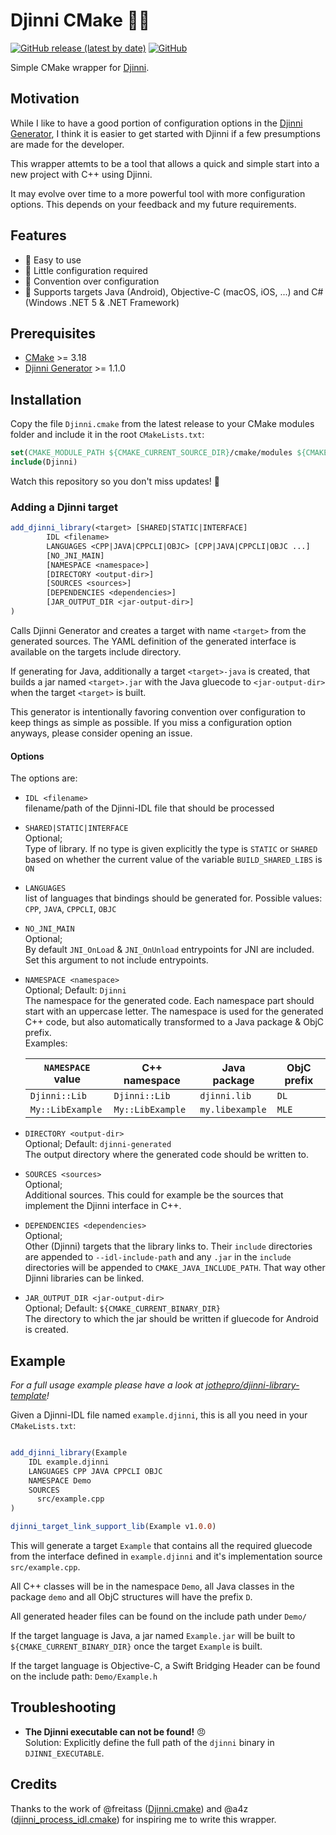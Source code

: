 # Djinni CMake 🧞‍♂️

[![GitHub release (latest by date)](https://img.shields.io/github/v/release/jothepro/djinni-cmake)](https://github.com/jothepro/djinni-cmake/releases/latest)
[![GitHub](https://img.shields.io/github/license/jothepro/djinni-cmake)](https://github.com/jothepro/djinni-cmake/blob/main/LICENSE)

Simple CMake wrapper for [Djinni](https://djinni.xlcpp.dev/).

## Motivation

While I like to have a good portion of configuration options in the [Djinni Generator](https://github.com/cross-language-cpp/djinni-generator), 
I think it is easier to get started with Djinni if a few presumptions are made for the developer.

This wrapper attemts to be a tool that allows a quick and simple start into a new project with C++ using Djinni.

It may evolve over time to a more powerful tool with more configuration options. This depends on your feedback and my future requirements.

## Features

- 🎯 Easy to use
- 🧶 Little configuration required
- 🧩 Convention over configuration
- 🎳 Supports targets Java (Android), Objective-C (macOS, iOS, ...) and C# (Windows .NET 5 & .NET Framework)

## Prerequisites

- [CMake](https://cmake.org/) >= 3.18
- [Djinni Generator](https://github.com/cross-language-cpp/djinni-generator) >= 1.1.0

## Installation

Copy the file `Djinni.cmake` from the latest release to your CMake modules folder and include it in the root `CMakeLists.txt`:

```cmake
set(CMAKE_MODULE_PATH ${CMAKE_CURRENT_SOURCE_DIR}/cmake/modules ${CMAKE_MODULE_PATH})
include(Djinni)
```

Watch this repository so you don't miss updates! 🔔

### Adding a Djinni target

```cmake
add_djinni_library(<target> [SHARED|STATIC|INTERFACE]
        IDL <filename>
        LANGUAGES <CPP|JAVA|CPPCLI|OBJC> [CPP|JAVA|CPPCLI|OBJC ...]
        [NO_JNI_MAIN]
        [NAMESPACE <namespace>]
        [DIRECTORY <output-dir>]
        [SOURCES <sources>]
        [DEPENDENCIES <dependencies>]
        [JAR_OUTPUT_DIR <jar-output-dir>]
)
```

Calls Djinni Generator and creates a target with name `<target>` from the generated sources.
The YAML definition of the generated interface is available on the targets include directory.

If generating for Java, additionally a target `<target>-java` is created, that builds a jar named `<target>.jar` with
the Java gluecode to `<jar-output-dir>` when the target `<target>` is built.

This generator is intentionally favoring convention over configuration to keep things as simple as possible.
If you miss a configuration option anyways, please consider opening an issue.

#### Options

The options are:

- `IDL <filename>`<br>
  filename/path of the Djinni-IDL file that should be processed
- `SHARED|STATIC|INTERFACE`<br>
  Optional;<br>
  Type of library. If no type is given explicitly the type is `STATIC` or `SHARED` based on whether the current value
  of the variable `BUILD_SHARED_LIBS` is `ON`
- `LANGUAGES`<br>
  list of languages that bindings should be generated for. Possible values: `CPP`, `JAVA`, `CPPCLI`, `OBJC`
- `NO_JNI_MAIN`<br>
  Optional;<br>
  By default `JNI_OnLoad` & `JNI_OnUnload` entrypoints for JNI are included. Set this argument to not include entrypoints.
- `NAMESPACE <namespace>`<br>
  Optional; Default: `Djinni`<br>
  The namespace for the generated code. Each namespace part should start with an uppercase letter.
  The namespace is used for the generated C++ code, but also automatically transformed to a Java package & ObjC prefix.<br>
  Examples:
  
  | `NAMESPACE` value | C++ namespace          | Java package           | ObjC prefix |
  | ----------------- | ---------------------- | ---------------------- | ------------|
  | `Djinni::Lib`     | `Djinni::Lib`          | `djinni.lib`           | `DL`        |
  | `My::LibExample`  | `My::LibExample`       | `my.libexample`        | `MLE`       |
  
- `DIRECTORY <output-dir>`<br>
  Optional; Default: `djinni-generated`<br>
  The output directory where the generated code should be written to.
- `SOURCES <sources>` <br>
  Optional; <br>
  Additional sources. This could for example be the sources that implement the Djinni interface in C++.
- `DEPENDENCIES <dependencies>` <br>
  Optional; <br>
  Other (Djinni) targets that the library links to. Their `include` directories are appended to `--idl-include-path` and
  any `.jar` in the `include` directories will be appended to `CMAKE_JAVA_INCLUDE_PATH`. That way other Djinni libraries
  can be linked.
- `JAR_OUTPUT_DIR <jar-output-dir>`<br>
  Optional; Default: `${CMAKE_CURRENT_BINARY_DIR}`<br>
  The directory to which the jar should be written if gluecode for Android is created.
  
## Example

*For a full usage example please have a look at [jothepro/djinni-library-template](https://github.com/jothepro/djinni-library-template)!*

Given a Djinni-IDL file named `example.djinni`, this is all you need in your `CMakeLists.txt`:

```cmake

add_djinni_library(Example
    IDL example.djinni
    LANGUAGES CPP JAVA CPPCLI OBJC
    NAMESPACE Demo
    SOURCES
      src/example.cpp
)

djinni_target_link_support_lib(Example v1.0.0)
```

This will generate a target `Example` that contains all the required gluecode from the interface defined in `example.djinni` and
it's implementation source `src/example.cpp`.

All C++ classes will be in the namespace `Demo`, all Java classes in the package `demo` and all ObjC structures will have the prefix `D`.

All generated header files can be found on the include path under `Demo/`

If the target language is Java, a jar named `Example.jar` will be built to `${CMAKE_CURRENT_BINARY_DIR}` once the target `Example` is built.

If the target language is Objective-C, a Swift Bridging Header can be found on the include path: `Demo/Example.h`

## Troubleshooting

- **The Djinni executable can not be found!** 😠<br>Solution: Explicitly define the full path of the `djinni` binary in `DJINNI_EXECUTABLE`.

## Credits

Thanks to the work of @freitass ([Djinni.cmake](https://github.com/cross-language-cpp/djinni-support-lib/blob/main/test-suite/Djinni.cmake)) and @a4z ([djinni_process_idl.cmake](https://github.com/cross-language-cpp/djinni-example-cc/blob/main/cmake/djinni_process_idl.cmake))
for inspiring me to write this wrapper.

